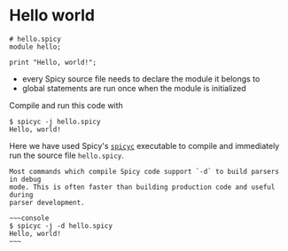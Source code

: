 # Hello world

```spicy
# hello.spicy
module hello;

print "Hello, world!";
```

- every Spicy source file needs to declare the module it belongs to
- global statements are run once when the module is initialized

Compile and run this code with

```console
$ spicyc -j hello.spicy
Hello, world!
```

Here we have used Spicy's
[`spicyc`](https://docs.zeek.org/projects/spicy/en/latest/toolchain.html#spicyc)
executable to compile and immediately run the source file `hello.spicy`.

```admonish hint
Most commands which compile Spicy code support `-d` to build parsers in debug
mode. This is often faster than building production code and useful during
parser development.

~~~console
$ spicyc -j -d hello.spicy
Hello, world!
~~~

```
